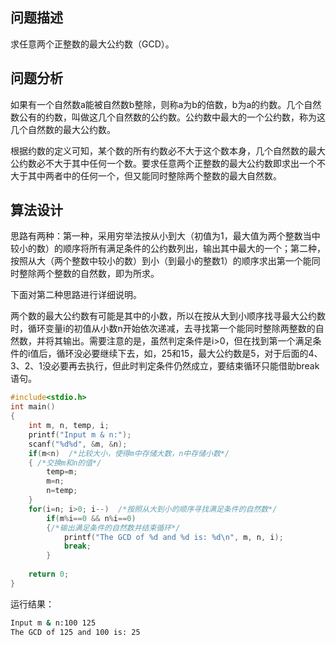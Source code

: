 ## 问题描述

求任意两个正整数的最大公约数（GCD）。

## 问题分析

如果有一个自然数a能被自然数b整除，则称a为b的倍数，b为a的约数。几个自然数公有的约数，叫做这几个自然数的公约数。公约数中最大的一个公约数，称为这几个自然数的最大公约数。

 根据约数的定义可知，某个数的所有约数必不大于这个数本身，几个自然数的最大公约数必不大于其中任何一个数。要求任意两个正整数的最大公约数即求出一个不大于其中两者中的任何一个，但又能同时整除两个整数的最大自然数。

## 算法设计

思路有两种：第一种，采用穷举法按从小到大（初值为1，最大值为两个整数当中较小的数）的顺序将所有满足条件的公约数列出，输出其中最大的一个；第二种，按照从大（两个整数中较小的数）到小（到最小的整数1）的顺序求出第一个能同时整除两个整数的自然数，即为所求。

 下面对第二种思路进行详细说明。

 两个数的最大公约数有可能是其中的小数，所以在按从大到小顺序找寻最大公约数时，循环变量i的初值从小数n开始依次递减，去寻找第一个能同时整除两整数的自然数，并将其输出。需要注意的是，虽然判定条件是i>0，但在找到第一个满足条件的i值后，循环没必要继续下去，如，25和15，最大公约数是5，对于后面的4、3、2、1没必要再去执行，但此时判定条件仍然成立，要结束循环只能借助break语句。

```c
#include<stdio.h>
int main()
{
    int m, n, temp, i;
    printf("Input m & n:");
    scanf("%d%d", &m, &n);
    if(m<n)  /*比较大小，使得m中存储大数，n中存储小数*/
    { /*交换m和n的值*/
        temp=m;
        m=n;
        n=temp;
    }
    for(i=n; i>0; i--)  /*按照从大到小的顺序寻找满足条件的自然数*/
        if(m%i==0 && n%i==0)
        {/*输出满足条件的自然数并结束循环*/
            printf("The GCD of %d and %d is: %d\n", m, n, i);
            break;
        }
   
    return 0;
}
```

运行结果：

```bash
Input m & n:100 125
The GCD of 125 and 100 is: 25
```

